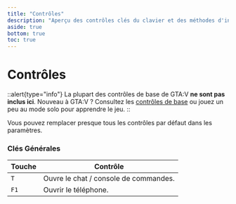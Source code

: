 ```yaml
---
title: "Contrôles"
description: "Aperçu des contrôles clés du clavier et des méthodes d'interaction avec le monde"
aside: true
bottom: true
toc: true
---
```


# Contrôles

::alert{type="info"}
La plupart des contrôles de base de GTA:V **ne sont pas inclus ici**. Nouveau à GTA:V ? Consultez les [contrôles de base](https://gta.fandom.com/wiki/Controls_for_GTA_V) ou jouez un peu au mode solo pour apprendre le jeu.
::

Vous pouvez remplacer presque tous les contrôles par défaut dans les paramètres.

### Clés Générales

|Touche|Contrôle|
|--|--|
|`T`|Ouvre le chat / console de commandes.|
|`F1`|Ouvrir le téléphone.|